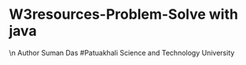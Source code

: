 ﻿# W3resources-Problem-Solve with java
 \n Author Suman Das
 #Patuakhali Science and Technology University
